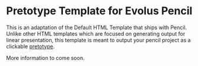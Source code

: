 Pretotype Template for Evolus Pencil
======================================

This is an adaptation of the Default HTML Template that ships with Pencil. Unlike other HTML 
templates which are focused on generating output for linear presentation, this template 
is meant to output your pencil project as a clickable [pretotype](http://www.pretotyping.org).


More information to come soon. 